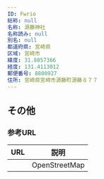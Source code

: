 ```yaml
---
ID: Fwrio
総称: null
名称: 源藤神社
名称読み: null
別名: null
都道府県: 宮崎県
区域: 宮崎市
緯度: 31.8857366
経度: 131.4113012
郵便番号: 8800927
住所: 宮崎県宮崎市源藤町源藤８７７
---
```


## その他

### 参考URL

| URL | 説明          |
| --- | ------------- |
|     | OpenStreetMap |
